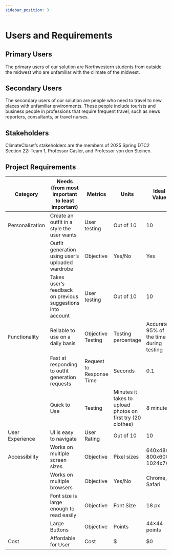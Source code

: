 ```yaml
---
sidebar_position: 3
---
```


# Users and Requirements

## Primary Users
The primary users of our solution are Northwestern students from outside the midwest who are unfamiliar with the climate of the midwest.

## Secondary Users
The secondary users of our solution are people who need to travel to new places with unfamiliar environments. These people include tourists and business people in professions that require frequent travel, such as news reporters, consultants, or travel nurses.

## Stakeholders
ClimateCloset’s stakeholders are the members of 2025 Spring DTC2 Section 22: Team 1, Professor Casler, and Professor von den Steinen.

## Project Requirements

| Category         | Needs (from most important to least important)                        | Metrics                | Units                                                     | Ideal Value                | Allowable Value                  |
|------------------|------------------------------------------------------------------------|-------------------------|------------------------------------------------------------|-----------------------------|----------------------------------|
| Personalization  | Create an outfit in a style the user wants                            | User testing            | Out of 10                                                  | 10                          | 6.5                              |
|                  | Outfit generation using user’s uploaded wardrobe                      | Objective               | Yes/No                                                     | Yes                         | Yes                              |
|                  | Takes user’s feedback on previous suggestions into account            | User testing            | Out of 10                                                  | 10                          | 6.5                              |
| Functionality    | Reliable to use on a daily basis                                      | Objective Testing       | Testing percentage                                         | Accurate 95% of the time during testing | Accurate 80% of the time during testing |
|                  | Fast at responding to outfit generation requests                      | Request to Response Time| Seconds                                                    | 0.1                         | 8.25 (Avg Adult attention span) |
|                  | Quick to Use                                                           | Testing                 | Minutes it takes to upload photos on first try (20 clothes)| 8 minutes                  | 10 minutes                       |
| User Experience  | UI is easy to navigate                                                | User Rating             | Out of 10                                                  | 10                          | 6.5                              |
| Accessibility    | Works on multiple screen sizes                                        | Objective               | Pixel sizes                                                | 640x480, 800x600, 1024x768  | 640x480, 800x600, 1024x768      |
|                  | Works on multiple browsers                                            | Objective               | Yes/No                                                     | Chrome, Safari              | Chrome, Safari                  |
|                  | Font size is large enough to read easily                              | Objective               | Font Size                                                  | 18 px                       | 12 px                            |
|                  | Large Buttons                                                         | Objective               | Points                                                     | 44×44 points                | 40×40 points                    |
| Cost             | Affordable for User                                                   | Cost                    | $                                                          | $0                          | $2 per month                    |